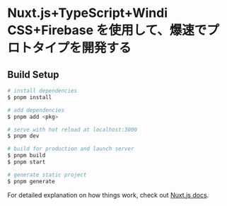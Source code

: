 # Nuxt.js+TypeScript+Windi CSS+Firebase を使用して、爆速でプロトタイプを開発する

## Build Setup

```zsh
# install dependencies
$ pnpm install

# add dependencies
$ pnpm add <pkg>

# serve with hot reload at localhost:3000
$ pnpm dev

# build for production and launch server
$ pnpm build
$ pnpm start

# generate static project
$ pnpm generate
```

For detailed explanation on how things work, check out [Nuxt.js docs](https://nuxtjs.org).
